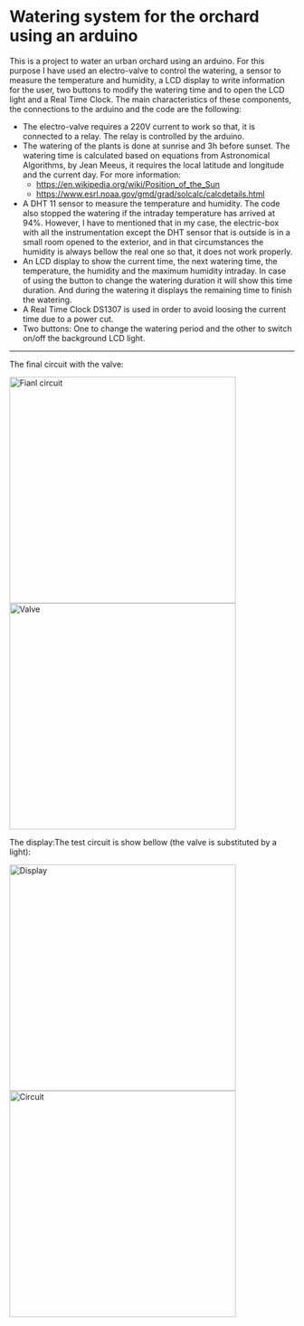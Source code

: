 # Watering system for the orchard using an arduino
This is a project to water an urban orchard using an arduino. For this purpose I have used an electro-valve to control the watering, a sensor to measure the temperature and humidity, a LCD display to write information for the user, two buttons to modify the watering time and to open the LCD light and a Real Time Clock.
The main characteristics of these components, the connections to the arduino and the code are the following:
* The electro-valve requires a 220V current to work so that, it is connected to a relay. The relay is controlled by the arduino.
* The watering of the plants is done at sunrise and 3h before sunset. The watering time is calculated based on equations from Astronomical Algorithms, by Jean Meeus, it requires the local latitude and longitude and the current day. For more information:
   - https://en.wikipedia.org/wiki/Position_of_the_Sun
   - https://www.esrl.noaa.gov/gmd/grad/solcalc/calcdetails.html
* A DHT 11 sensor to measure the temperature and humidity. The code also stopped the watering if the intraday temperature has arrived at 94%. However, I have to mentioned that in my case, the electric-box with all the instrumentation except the DHT sensor that is outside is in a small room opened to the exterior, and in that circumstances the humidity is always bellow the real one so that, it does not work properly.
* An LCD display to show the current time, the next watering time, the temperature, the humidity and the maximum humidity intraday. In case of using the button to change the watering duration it will show this time duration. And during the watering it displays the remaining time to finish the watering.
* A Real Time Clock DS1307 is used in order to avoid loosing the current time due to a power cut.
* Two buttons: One to change the watering period and the other to switch on/off the background LCD light.

---

The final circuit with the valve:

<img src="https://raw.github.com/DanielDagnino/arduino_orchard_watering/master/img/final.JPG" alt="Fianl circuit" width="400" /><img src="https://raw.github.com/DanielDagnino/arduino_orchard_watering/master/img/valve.JPG" alt="Valve" rotate="90" width="400" />

The display:The test circuit is show bellow (the valve is substituted by a light):

<img src="https://raw.github.com/DanielDagnino/arduino_orchard_watering/master/img/lcd.jpg" alt="Display" width="400" /><img src="https://raw.github.com/DanielDagnino/arduino_orchard_watering/master/img/test.jpg" alt="Circuit" width="400" />

